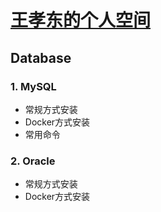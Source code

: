 # [王孝东的个人空间](https://scm-git.github.io/)
## Database
### 1. MySQL
* 常规方式安装
* Docker方式安装
* 常用命令
### 2. Oracle
* 常规方式安装
* Docker方式安装